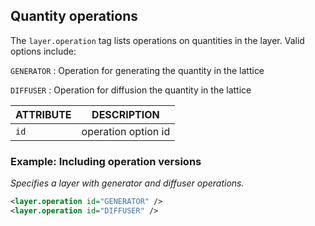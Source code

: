 ## Quantity operations

The `layer.operation` tag lists operations on quantities in the layer.
Valid options include:

`GENERATOR`
: Operation for generating the quantity in the lattice

`DIFFUSER`
: Operation for diffusion the quantity in the lattice

| ATTRIBUTE | DESCRIPTION                               |
| --------- | ----------------------------------------- |
| `id`      | operation option id                       |

### Example: Including operation versions

_Specifies a layer with generator and diffuser operations._

```xml
<layer.operation id="GENERATOR" />
<layer.operation id="DIFFUSER" />
```
